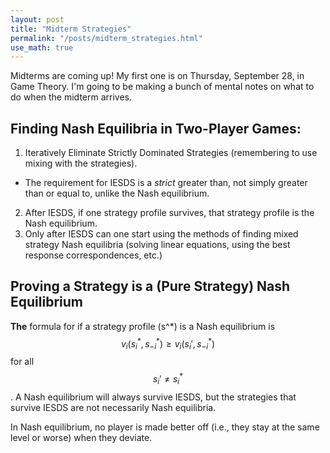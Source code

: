 ```yaml
---
layout: post
title: "Midterm Strategies"
permalink: "/posts/midterm_strategies.html"
use_math: true
---
```

Midterms are coming up! My first one is on Thursday, September 28, in Game Theory. I'm going to be making a bunch of mental notes on what to do when the midterm arrives.

## Finding Nash Equilibria in Two-Player Games:

1. Iteratively Eliminate Strictly Dominated Strategies (remembering to use mixing with the strategies).
 - The requirement for IESDS is a *strict* greater than, not simply greater than or equal to, unlike the Nash equilibrium.
2. After IESDS, if one strategy profile survives, that strategy profile is the Nash equilibrium.
3. Only after IESDS can one start using the methods of finding mixed strategy Nash equilibria (solving linear equations, using the best response correspondences, etc.)

## Proving a Strategy is a (Pure Strategy) Nash Equilibrium

**The** formula for if a strategy profile \(s^*\) is a Nash equilibrium is $$v_{i}(s_{i}^*,s_{-i}^*) \geq v_{i}(s_{i}',s_{-i}^*)$$ for all $$s_i' \neq s_{i}^*$$. A Nash equilibrium will always survive IESDS, but the strategies that survive IESDS are not necessarily Nash equilibria.

In Nash equilibrium, no player is made better off (i.e., they stay at the same level or worse) when they deviate.

